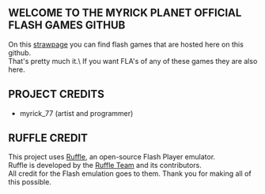## WELCOME TO THE MYRICK PLANET OFFICIAL FLASH GAMES GITHUB
On this [strawpage](https://myrick.straw.page/) you can find flash games that are hosted here on this github.\
That's pretty much it.\ 
If you want FLA's of any of these games they are also here.
## PROJECT CREDITS
- myrick_77 (artist and programmer)
## RUFFLE CREDIT
This project uses [Ruffle](https://ruffle.rs/), an open-source Flash Player emulator.  
Ruffle is developed by the [Ruffle Team](https://github.com/ruffle-rs/ruffle) and its contributors.  
All credit for the Flash emulation goes to them. Thank you for making all of this possible.
